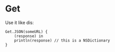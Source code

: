 Get
===

Use it like dis: 

```
Get.JSON(someURL) {
    (response) in
    println(response) // this is a NSDictionary
}
```

